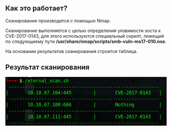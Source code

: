 ## Как это работает?
Сканирование производится с помощью Nmap.

Сканирование выполняется с целью определения уязвимости хоста к CVE-2017-0143, для этого используются специальный скрипт, лижещий по следующиему пути **/usr/share/nmap/scripts/smb-vuln-ms17-010.nse**.

На основании результатов сканирования строится таблица.

## Результат сканирования
![](./picture/result.png)
